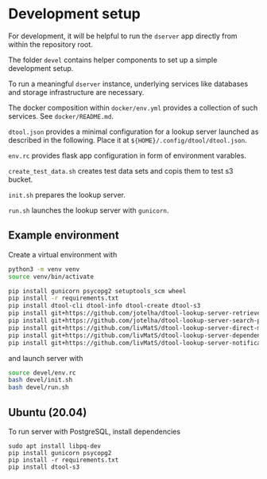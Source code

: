 # Development setup

For development, it will be helpful to run the `dserver` app directly from within the repository root.

The folder `devel` contains helper components to set up a simple development setup.

To run a meaningful `dserver` instance, underlying services like databases and storage infrastructure are necessary.

The docker composition within `docker/env.yml` provides a collection of such services. See `docker/README.md`.

`dtool.json` provides a minimal configuration for a lookup server launched as
described in the following. Place it at `${HOME}/.config/dtool/dtool.json`.

`env.rc` provides flask app configuration in form of environment varables.

`create_test_data.sh` creates test data sets and copis them to test s3 bucket.

`init.sh` prepares the lookup server.

`run.sh` launches the lookup server with `gunicorn`.

## Example environment

Create a virtual environment with

```bash
python3 -m venv venv
source venv/bin/activate

pip install gunicorn psycopg2 setuptools_scm wheel
pip install -r requirements.txt
pip install dtool-cli dtool-info dtool-create dtool-s3
pip install git+https://github.com/jotelha/dtool-lookup-server-retrieve-plugin-mongo.git@main
pip install git+https://github.com/jotelha/dtool-lookup-server-search-plugin-mongo.git@main
pip install git+https://github.com/livMatS/dtool-lookup-server-direct-mongo-plugin.git@main
pip install git+https://github.com/livMatS/dtool-lookup-server-dependency-graph-plugin.git@main
pip install git+https://github.com/livMatS/dtool-lookup-server-notification-plugin.git@main
```

and launch server with

```bash
source devel/env.rc
bash devel/init.sh
bash devel/run.sh
```

## Ubuntu (20.04)

To run server with PostgreSQL, install dependencies 

```
sudo apt install libpq-dev
pip install gunicorn psycopg2
pip install -r requirements.txt 
pip install dtool-s3
```
